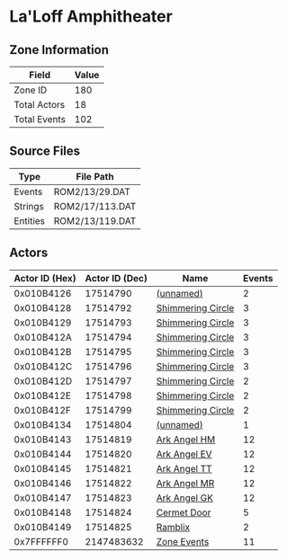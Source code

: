 # La'Loff Amphitheater

## Zone Information

| Field        |   Value |
|--------------|---------|
| Zone ID      |     180 |
| Total Actors |      18 |
| Total Events |     102 |

## Source Files

| Type     | File Path       |
|----------|-----------------|
| Events   | ROM2/13/29.DAT  |
| Strings  | ROM2/17/113.DAT |
| Entities | ROM2/13/119.DAT |

## Actors

| Actor ID (Hex)   |   Actor ID (Dec) | Name                                                         |   Events |
|------------------|------------------|--------------------------------------------------------------|----------|
| 0x010B4126       |         17514790 | [(unnamed)](./17514790.md)                                   |        2 |
| 0x010B4128       |         17514792 | [Shimmering Circle](./17514792%20-%20Shimmering%20Circle.md) |        3 |
| 0x010B4129       |         17514793 | [Shimmering Circle](./17514793%20-%20Shimmering%20Circle.md) |        3 |
| 0x010B412A       |         17514794 | [Shimmering Circle](./17514794%20-%20Shimmering%20Circle.md) |        3 |
| 0x010B412B       |         17514795 | [Shimmering Circle](./17514795%20-%20Shimmering%20Circle.md) |        3 |
| 0x010B412C       |         17514796 | [Shimmering Circle](./17514796%20-%20Shimmering%20Circle.md) |        3 |
| 0x010B412D       |         17514797 | [Shimmering Circle](./17514797%20-%20Shimmering%20Circle.md) |        2 |
| 0x010B412E       |         17514798 | [Shimmering Circle](./17514798%20-%20Shimmering%20Circle.md) |        2 |
| 0x010B412F       |         17514799 | [Shimmering Circle](./17514799%20-%20Shimmering%20Circle.md) |        2 |
| 0x010B4134       |         17514804 | [(unnamed)](./17514804.md)                                   |        1 |
| 0x010B4143       |         17514819 | [Ark Angel HM](./17514819%20-%20Ark%20Angel%20HM.md)         |       12 |
| 0x010B4144       |         17514820 | [Ark Angel EV](./17514820%20-%20Ark%20Angel%20EV.md)         |       12 |
| 0x010B4145       |         17514821 | [Ark Angel TT](./17514821%20-%20Ark%20Angel%20TT.md)         |       12 |
| 0x010B4146       |         17514822 | [Ark Angel MR](./17514822%20-%20Ark%20Angel%20MR.md)         |       12 |
| 0x010B4147       |         17514823 | [Ark Angel GK](./17514823%20-%20Ark%20Angel%20GK.md)         |       12 |
| 0x010B4148       |         17514824 | [Cermet Door](./17514824%20-%20Cermet%20Door.md)             |        5 |
| 0x010B4149       |         17514825 | [Ramblix](./17514825%20-%20Ramblix.md)                       |        2 |
| 0x7FFFFFF0       |       2147483632 | [Zone Events](./Zone%20Events.md)                            |       11 |